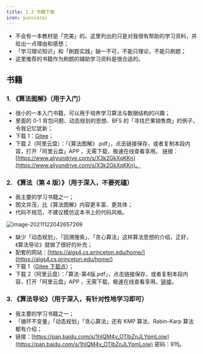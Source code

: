 ```yaml
---
title: 1.3 书籍下载
icon: yunxiazai
---
```


<!-- 书籍下载 -->

+ 不会有一本教材是「完美」的。这里列出的只是对我很有帮助的学习资料，并给出一点理由和感想；
+ 「学习理论知识」和「刷题实践」缺一不可，不能只理论，不能只刷题；
+ 这里推荐的书籍作为刷题的辅助学习资料是很合适的。

## 书籍

### 1. 《算法图解》（用于入门）

+ 很小的一本入门书籍，可以用于培养学习算法与数据结构的兴趣；
+ 里面的 0-1 背包问题、动态规划的思想、BFS 的「寻找芒果销售商」的例子，令我记忆犹新；
+ 下载 1：[Gitee](https://gitee.com/liweiwei1419/books/blob/master/algo/%E3%80%8A%E7%AE%97%E6%B3%95%E5%9B%BE%E8%A7%A3%E3%80%8B.pdf)；
+ 下载 2（阿里云盘）：「《算法图解》.pdf」，点击链接保存，或者复制本段内容，打开「阿里云盘」APP ，无需下载，极速在线查看享用。
链接：[https://www.aliyundrive.com/s/X3k2GkXqKKn](https://www.aliyundrive.com/s/X3k2GkXqKKn)。

### 2. 《算法（第 4 版）》（用于深入，不要死磕）

+ 我主要的学习书籍之一；
+ 图文并茂，比《算法图解》内容更丰富、更具体；
+ 代码不规范，不建议模仿这本书上的代码风格。

![image-20211122042657269](https://tva1.sinaimg.cn/large/008i3skNgy1gwnfhepdlxj318e0iygqe.jpg)

+ 缺少「动态规划」、「回溯搜索」、「贪心算法」这样算法思想的介绍，正好，《算法导论》就做了很好的补充；
+ 配套的网站：[https://algs4.cs.princeton.edu/home/](https://algs4.cs.princeton.edu/home/)
+ 下载 1（[Gitee 下载点](https://gitee.com/liweiwei1419/books/blob/master/algo/%E7%AE%97%E6%B3%95-%E7%AC%AC4%E7%89%88.pdf)）；
+ 下载 2（阿里云盘）：「算法-第4版.pdf」，点击链接保存，或者复制本段内容，打开「阿里云盘」APP ，无需下载，极速在线查看享用。[链接](https://www.aliyundrive.com/s/k8gkzU3QTGo)。

### 3. 《算法导论》（用于深入，有针对性地学习即可）

+ 我主要的学习书籍之一；
+ 「循环不变量」「动态规划」「贪心算法」还有 KMP 算法、Rabin-Karp 算法都有介绍；
+ 链接：[https://pan.baidu.com/s/1hIQM4y_OTlbZnJLYpmLoiw](https://pan.baidu.com/s/1hIQM4y_OTlbZnJLYpmLoiw)
密码：91fj。

